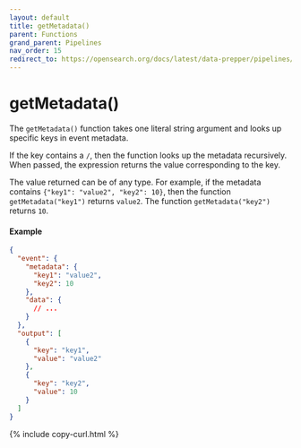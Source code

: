```yaml
---
layout: default
title: getMetadata()
parent: Functions
grand_parent: Pipelines
nav_order: 15
redirect_to: https://opensearch.org/docs/latest/data-prepper/pipelines/get-metadata/
---
```


# getMetadata()

The `getMetadata()` function takes one literal string argument and looks up specific keys in event metadata. 

If the key contains a `/`, then the function looks up the metadata recursively. When passed, the expression returns the value corresponding to the key. 

The value returned can be of any type. For example, if the metadata contains `{"key1": "value2", "key2": 10}`, then the function `getMetadata("key1")` returns `value2`. The function `getMetadata("key2")` returns `10`.

#### Example 

```json
{
  "event": {
    "metadata": {
      "key1": "value2",
      "key2": 10
    },
    "data": {
      // ...
    }
  },
  "output": [
    {
      "key": "key1",
      "value": "value2"
    },
    {
      "key": "key2",
      "value": 10
    }
  ]
}
```
{% include copy-curl.html %}
